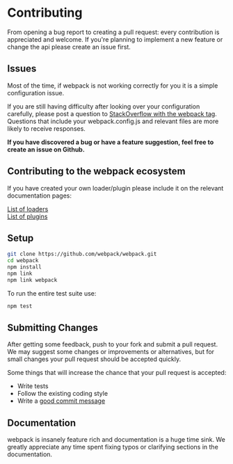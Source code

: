 # Contributing

From opening a bug report to creating a pull request: every contribution is
appreciated and welcome. If you're planning to implement a new feature or change
the api please create an issue first.

## Issues

Most of the time, if webpack is not working correctly for you it is a simple configuration issue.

If you are still having difficulty after looking over your configuration carefully, please post
a question to [StackOverflow with the webpack tag](http://stackoverflow.com/tags/webpack). Questions
that include your webpack.config.js and relevant files are more likely to receive responses.

**If you have discovered a bug or have a feature suggestion, feel free to create an issue on Github.**

## Contributing to the webpack ecosystem

If you have created your own loader/plugin please include it on the relevant
documentation pages:

[List of loaders](https://webpack.github.io/docs/list-of-loaders.html)  
[List of plugins](https://webpack.github.io/docs/list-of-plugins.html)

## Setup

```bash
git clone https://github.com/webpack/webpack.git
cd webpack
npm install
npm link
npm link webpack
```

To run the entire test suite use:

```bash
npm test
```

## Submitting Changes

After getting some feedback, push to your fork and submit a pull request. We
may suggest some changes or improvements or alternatives, but for small changes
your pull request should be accepted quickly.

Some things that will increase the chance that your pull request is accepted:

* Write tests
* Follow the existing coding style
* Write a [good commit message](http://tbaggery.com/2008/04/19/a-note-about-git-commit-messages.html)

## Documentation

webpack is insanely feature rich and documentation is a huge time sink. We
greatly appreciate any time spent fixing typos or clarifying sections in the
documentation.
